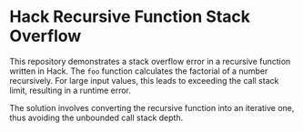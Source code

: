 # Hack Recursive Function Stack Overflow
This repository demonstrates a stack overflow error in a recursive function written in Hack. The `foo` function calculates the factorial of a number recursively. For large input values, this leads to exceeding the call stack limit, resulting in a runtime error.

The solution involves converting the recursive function into an iterative one, thus avoiding the unbounded call stack depth.